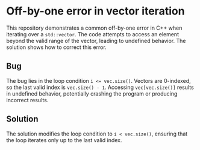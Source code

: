 # Off-by-one error in vector iteration

This repository demonstrates a common off-by-one error in C++ when iterating over a `std::vector`.  The code attempts to access an element beyond the valid range of the vector, leading to undefined behavior. The solution shows how to correct this error.

## Bug
The bug lies in the loop condition `i <= vec.size()`.  Vectors are 0-indexed, so the last valid index is `vec.size() - 1`. Accessing `vec[vec.size()]` results in undefined behavior, potentially crashing the program or producing incorrect results.

## Solution
The solution modifies the loop condition to `i < vec.size()`, ensuring that the loop iterates only up to the last valid index.